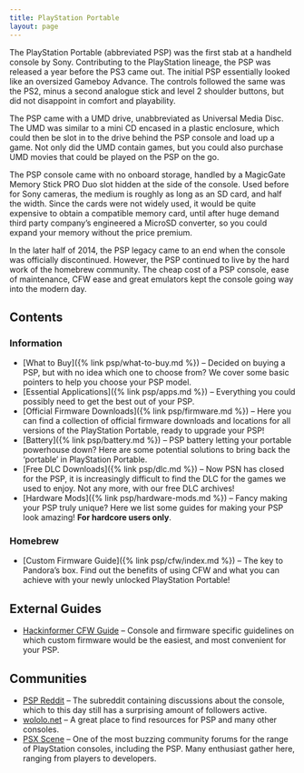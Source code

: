 ```yaml
---
title: PlayStation Portable
layout: page
---
```


The PlayStation Portable (abbreviated PSP) was the first stab at a handheld console by Sony. Contributing to the PlayStation lineage, the PSP was released a year before the PS3 came out. The initial PSP essentially looked like an oversized Gameboy Advance. The controls followed the same was the PS2, minus a second analogue stick and level 2 shoulder buttons, but did not disappoint in comfort and playability.

The PSP came with a UMD drive, unabbreviated as Universal Media Disc. The UMD was similar to a mini CD encased in a plastic enclosure, which could then be slot in to the drive behind the PSP console and load up a game. Not only did the UMD contain games, but you could also purchase UMD movies that could be played on the PSP on the go.

The PSP console came with no onboard storage, handled by a MagicGate Memory Stick PRO Duo slot hidden at the side of the console. Used before for Sony cameras, the medium is roughly as long as an SD card, and half the width. Since the cards were not widely used, it would be quite expensive to obtain a compatible memory card, until after huge demand third party company’s engineered a MicroSD converter, so you could expand your memory without the price premium.

In the later half of 2014, the PSP legacy came to an end when the console was officially discontinued. However, the PSP continued to live by the hard work of the homebrew community. The cheap cost of a PSP console, ease of maintenance, CFW ease and great emulators kept the console going way into the modern day.

## Contents

### Information

* [What to Buy]({% link psp/what-to-buy.md %}) – Decided on buying a PSP, but with no idea which one to choose from? We cover some basic pointers to help you choose your PSP model.
* [Essential Applications]({% link psp/apps.md %}) – Everything you could possibly need to get the best out of your PSP.
* [Official Firmware Downloads]({% link psp/firmware.md %}) – Here you can find a collection of official firmware downloads and locations for all versions of the PlayStation Portable, ready to upgrade your PSP!
* [Battery]({% link psp/battery.md %}) – PSP battery letting your portable powerhouse down? Here are some potential solutions to bring back the ‘portable’ in PlayStation Portable.
* [Free DLC Downloads]({% link psp/dlc.md %}) – Now PSN has closed for the PSP, it is increasingly difficult to find the DLC for the games we used to enjoy. Not any more, with our free DLC archives!
* [Hardware Mods]({% link psp/hardware-mods.md %}) – Fancy making your PSP truly unique? Here we list some guides for making your PSP look amazing! **For hardcore users only**.

### Homebrew

* [Custom Firmware Guide]({% link psp/cfw/index.md %}) – The key to Pandora’s box. Find out the benefits of using CFW and what you can achieve with your newly unlocked PlayStation Portable!

## External Guides

* [Hackinformer CFW Guide](http://hackinformer.com/PlayStationGuide/PSP/DEVICE_PSP.html) – Console and firmware specific guidelines on which custom firmware would be the easiest, and most convenient for your PSP.

## Communities

* [PSP Reddit](https://reddit.com/r/psp) – The subreddit containing discussions about the console, which to this day still has a surprising amount of followers active.
* [wololo.net](http://wololo.net/) – A great place to find resources for PSP and many other consoles.
* [PSX Scene](http://psx-scene.com/forums/) – One of the most buzzing community forums for the range of PlayStation consoles, including the PSP. Many enthusiast gather here, ranging from players to developers.
